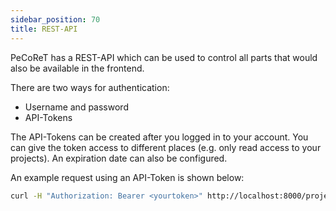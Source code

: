 ```yaml
---
sidebar_position: 70
title: REST-API
---
```


PeCoReT has a REST-API which can be used to control all parts that would also be available in the frontend.

There are two ways for authentication:
* Username and password
* API-Tokens


The API-Tokens can be created after you logged in to your account.
You can give the token access to different places (e.g. only read access to your projects).
An expiration date can also be configured.

An example request using an API-Token is shown below:

```bash
curl -H "Authorization: Bearer <yourtoken>" http://localhost:8000/projects/1
```
